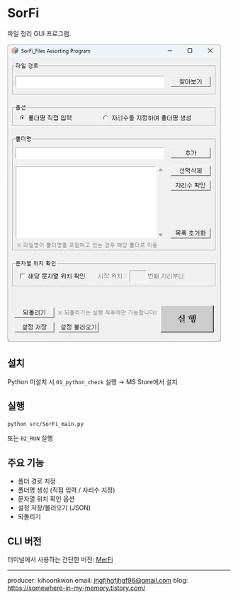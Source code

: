 # SorFi

파일 정리 GUI 프로그램.

![SorFi Screenshot](resource/screenshot/스크린샷%202025-10-03%20032248.png)

## 설치

Python 미설치 시 `01_python_check` 실행 → MS Store에서 설치

## 실행

```bash
python src/SorFi_main.py
```

또는 `02_RUN` 실행

## 주요 기능

- 폴더 경로 지정
- 폴더명 생성 (직접 입력 / 자리수 지정)
- 문자열 위치 확인 옵션
- 설정 저장/불러오기 (JSON)
- 되돌리기

## CLI 버전

터미널에서 사용하는 간단한 버전: [MerFi](https://github.com/pugi-kh/MerFi)

---

producer: kihoonkwon
email: jhgfjhgfjhgf96@gmail.com
blog: https://somewhere-in-my-memory.tistory.com/
